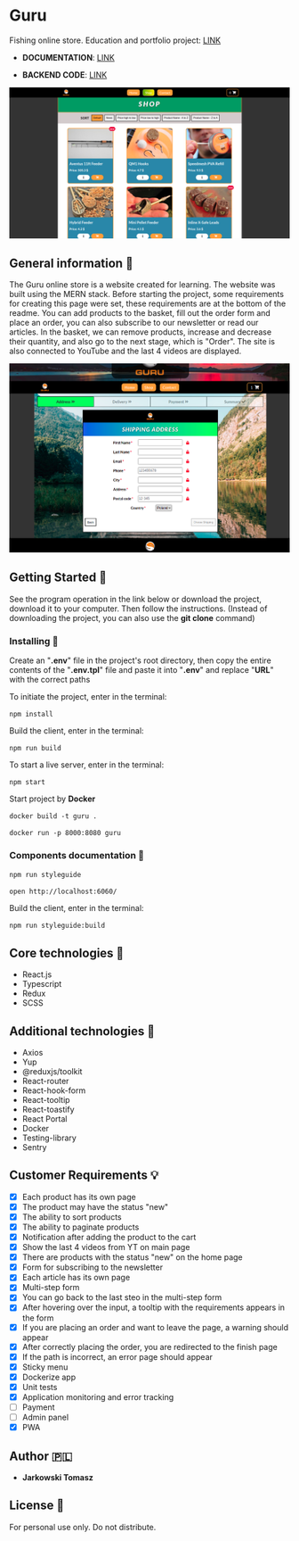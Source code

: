 # Guru
Fishing online store. Education and portfolio project: [LINK](https://guru-shop.herokuapp.com/)

- **DOCUMENTATION**: [LINK](https://tomaszjarkowski.github.io/guru/)

- **BACKEND CODE**: [LINK](https://github.com/TomaszJarkowski/guru-backend)

![screen__one](./src/img/screen1.png)

## General information :page_facing_up:

The Guru online store is a website created for learning. The website was built using the MERN stack. Before starting the project, some requirements for creating this page were set, these requirements are at the bottom of the readme. You can add products to the basket, fill out the order form and place an order, you can also subscribe to our newsletter or read our articles. In the basket, we can remove products, increase and decrease their quantity, and also go to the next stage, which is "Order". The site is also connected to YouTube and the last 4 videos are displayed.

![screen__two](./src/img/screen2.png)

## Getting Started :envelope_with_arrow:

See the program operation in the link below or download the project, download it to your computer. Then follow the instructions. (Instead of downloading the project, you can also use the **git clone** command)

### Installing :open_file_folder:

Create an "**.env**" file in the project's root directory, then copy the entire contents of the "**.env.tpl**" file and paste it into "**.env**" and replace "**URL**" with the correct paths

To initiate the project, enter in the terminal:

```
npm install
```

Build the client, enter in the terminal:

```
npm run build
```

To start a live server, enter in the terminal:

```
npm start
```

Start project by **Docker**

```
docker build -t guru .
```

```
docker run -p 8000:8080 guru
```

### Components documentation :nail_care:

```
npm run styleguide
```

```
open http://localhost:6060/
```

Build the client, enter in the terminal:

```
npm run styleguide:build
```
## Core technologies :rocket:

* React.js
* Typescript
* Redux
* SCSS 
## Additional technologies :link:

* Axios
* Yup
* @reduxjs/toolkit
* React-router
* React-hook-form
* React-tooltip
* React-toastify
* React Portal
* Docker
* Testing-library
* Sentry

## Customer Requirements :bulb:

- [x] Each product has its own page 
- [x] The product may have the status "new"
- [x] The ability to sort products
- [x] The ability to paginate products
- [x] Notification after adding the product to the cart
- [x] Show the last 4 videos from YT on main page
- [x] There are products with the status "new" on the home page
- [x] Form for subscribing to the newsletter
- [x] Each article has its own page
- [x] Multi-step form
- [x] You can go back to the last steo in the multi-step form
- [x] After hovering over the input, a tooltip with the requirements appears in the form
- [x] If you are placing an order and want to leave the page, a warning should appear
- [x] After correctly placing the order, you are redirected to the finish page
- [x] If the path is incorrect, an error page should appear
- [x] Sticky menu
- [x] Dockerize app
- [x] Unit tests
- [x] Application monitoring and error tracking
- [ ] Payment
- [ ] Admin panel
- [x] PWA

## Author :poland:

- **Jarkowski Tomasz** 

## License :closed_book:

For personal use only. Do not distribute.